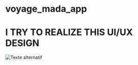 # voyage_mada_app
# I TRY TO REALIZE THIS UI/UX DESIGN 
![Texte alternatif](https://i.pinimg.com/originals/06/75/27/067527205dee55a57ffec58b627d043c.jpg)

